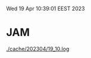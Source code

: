 Wed 19 Apr 10:39:01 EEST 2023
# JAM
<a href='./cache/202304/19_10.log'>./cache/202304/19_10.log</a>
